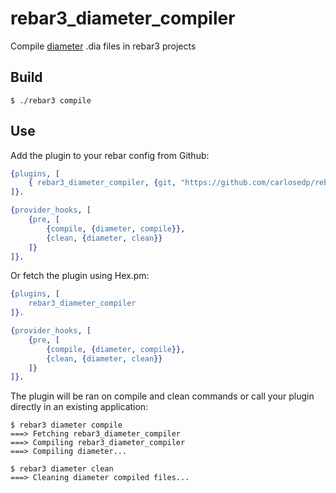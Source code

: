 rebar3_diameter_compiler
=====

Compile [diameter](http://erlang.org/doc/man/diameter.html) .dia files in rebar3 projects

Build
-----

    $ ./rebar3 compile

Use
---

Add the plugin to your rebar config from Github:

```erlang
{plugins, [
    { rebar3_diameter_compiler, {git, "https://github.com/carlosedp/rebar3_diameter_compiler.git", {branch, "master"}}}
]}.

{provider_hooks, [
    {pre, [
        {compile, {diameter, compile}},
        {clean, {diameter, clean}}
    ]}
]}.
```

Or fetch the plugin using Hex.pm:

```erlang
{plugins, [
    rebar3_diameter_compiler
]}.

{provider_hooks, [
    {pre, [
        {compile, {diameter, compile}},
        {clean, {diameter, clean}}
    ]}
]}.
```


The plugin will be ran on compile and clean commands or call your plugin directly in an existing application:

    $ rebar3 diameter compile
    ===> Fetching rebar3_diameter_compiler
    ===> Compiling rebar3_diameter_compiler
    ===> Compiling diameter...

    $ rebar3 diameter clean
    ===> Cleaning diameter compiled files...

